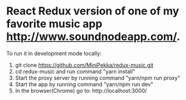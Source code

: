 # React Redux version of one of my favorite music app http://www.soundnodeapp.com/.

To run it in development mode locally:

1. git clone https://github.com/MiniPekka/redux-music.git
2. cd redux-music and run command "yarn install"
3. Start the proxy server by running command "yarn/npm run proxy"
4. Start the app by running command "yarn/npm run dev"
5. In the browser(Chrome) go to: http://localhost:3000/
